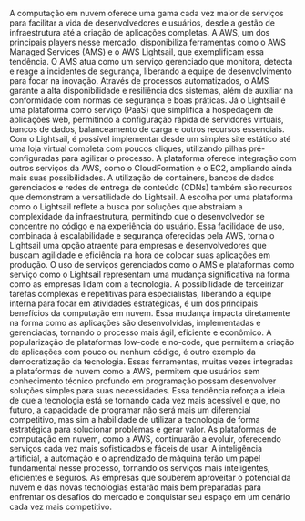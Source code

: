 A computação em nuvem oferece uma gama cada vez maior de serviços para facilitar a vida de desenvolvedores e usuários, desde a gestão de infraestrutura até a criação de aplicações completas. A AWS, um dos principais players nesse mercado, disponibiliza ferramentas como o AWS Managed Services (AMS) e o AWS Lightsail, que exemplificam essa tendência. O AMS atua como um serviço gerenciado que monitora, detecta e reage a incidentes de segurança, liberando a equipe de desenvolvimento para focar na inovação. Através de processos automatizados, o AMS garante a alta disponibilidade e resiliência dos sistemas, além de auxiliar na conformidade com normas de segurança e boas práticas. Já o Lightsail é uma plataforma como serviço (PaaS) que simplifica a hospedagem de aplicações web, permitindo a configuração rápida de servidores virtuais, bancos de dados, balanceamento de carga e outros recursos essenciais.
Com o Lightsail, é possível implementar desde um simples site estático até uma loja virtual completa com poucos cliques, utilizando pilhas pré-configuradas para agilizar o processo. A plataforma oferece integração com outros serviços da AWS, como o CloudFormation e o EC2, ampliando ainda mais suas possibilidades. A utilização de containers, bancos de dados gerenciados e redes de entrega de conteúdo (CDNs) também são recursos que demonstram a versatilidade do Lightsail.
A escolha por uma plataforma como o Lightsail reflete a busca por soluções que abstraiam a complexidade da infraestrutura, permitindo que o desenvolvedor se concentre no código e na experiência do usuário. Essa facilidade de uso, combinada à escalabilidade e segurança oferecidas pela AWS, torna o Lightsail uma opção atraente para empresas e desenvolvedores que buscam agilidade e eficiência na hora de colocar suas aplicações em produção.
O uso de serviços gerenciados como o AMS e plataformas como serviço como o Lightsail representam uma mudança significativa na forma como as empresas lidam com a tecnologia. A possibilidade de terceirizar tarefas complexas e repetitivas para especialistas, liberando a equipe interna para focar em atividades estratégicas, é um dos principais benefícios da computação em nuvem. Essa mudança impacta diretamente na forma como as aplicações são desenvolvidas, implementadas e gerenciadas, tornando o processo mais ágil, eficiente e econômico.
A popularização de plataformas low-code e no-code, que permitem a criação de aplicações com pouco ou nenhum código, é outro exemplo da democratização da tecnologia. Essas ferramentas, muitas vezes integradas a plataformas de nuvem como a AWS, permitem que usuários sem conhecimento técnico profundo em programação possam desenvolver soluções simples para suas necessidades. Essa tendência reforça a ideia de que a tecnologia está se tornando cada vez mais acessível e que, no futuro, a capacidade de programar não será mais um diferencial competitivo, mas sim a habilidade de utilizar a tecnologia de forma estratégica para solucionar problemas e gerar valor.
As plataformas de computação em nuvem, como a AWS, continuarão a evoluir, oferecendo serviços cada vez mais sofisticados e fáceis de usar. A inteligência artificial, a automação e o aprendizado de máquina terão um papel fundamental nesse processo, tornando os serviços mais inteligentes, eficientes e seguros. As empresas que souberem aproveitar o potencial da nuvem e das novas tecnologias estarão mais bem preparadas para enfrentar os desafios do mercado e conquistar seu espaço em um cenário cada vez mais competitivo.

